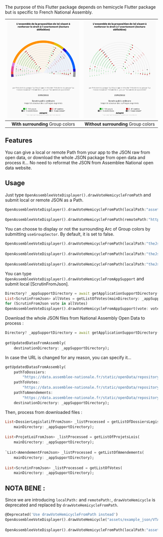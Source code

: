 <!-- 
This README describes the package. If you publish this package to pub.dev,
this README's contents appear on the landing page for your package.

For information about how to write a good package README, see the guide for
[writing package pages](https://dart.dev/guides/libraries/writing-package-pages). 

For general information about developing packages, see the Dart guide for
[creating packages](https://dart.dev/guides/libraries/create-library-packages)
and the Flutter guide for
[developing packages and plugins](https://flutter.dev/developing-packages). 
-->

The purpose of this Flutter package depends on hemicycle Flutter package but is specific to French National Assembly.

| ![Image](https://github.com/1278real/national_assembly_france_hemicycle/blob/b94238535524e31f88da39d0e0df173d823395f4/assets/example1_OK.png) | ![Image](https://github.com/1278real/national_assembly_france_hemicycle/blob/b94238535524e31f88da39d0e0df173d823395f4/assets/example2_OK.png) |
| :------------: | :------------: |
| **With surrounding** Group colors | **Without surrounding** Group colors |

## Features

You can give a local or remote Path from your app to the JSON raw from open data, or download the whole JSON package from open data and process it... No need to reformat the JSON from Assemblee National open data website. 

## Usage

Just type ```OpenAssembleeVoteDisplayer().drawVoteHemicycleFromPath``` and submit local or remote JSON as a Path.
```dart
OpenAssembleeVoteDisplayer().drawVoteHemicycleFromPath(localPath:"assets/example_json/VTANR5L15V4417.json");

OpenAssembleeVoteDisplayer().drawVoteHemicycleFromPath(remotePath:"https://www.example.com/assets/example_json/VTANR5L15V4419.json");
```

You can choose to display or not the surrounding Arc of Group colors by submitting ```useGroupSector```. By default, it is set to false.
```dart
OpenAssembleeVoteDisplayer().drawVoteHemicycleFromPath(localPath:"theJson.json");

OpenAssembleeVoteDisplayer().drawVoteHemicycleFromPath(localPath:"theJson.json", useGroupSector: true);

OpenAssembleeVoteDisplayer().drawVoteHemicycleFromPath(localPath:"theJson.json", useGroupSector: false);
```

You can type ```OpenAssembleeVoteDisplayer().drawVoteHemicycleFromAppSupport``` and submit local [ScrutinFromJson].
```dart
Directory? _appSupportDirectory = await getApplicationSupportDirectory();
List<ScrutinFromJson> allVotes = getListOfVotes(mainDirectory: _appSupportDirectory);
for (ScrutinFromJson vote in allVotes)
OpenAssembleeVoteDisplayer().drawVoteHemicycleFromAppSupport(vote: vote);
```

Download the whole JSON files from National Assembly Open Data to process :
```dart
Directory? _appSupportDirectory = await getApplicationSupportDirectory();

getUpdatedDatasFromAssembly(
    destinationDirectory: _appSupportDirectory);
```
In case the URL is changed for any reason, you can specify it...
```dart
getUpdatedDatasFromAssembly(
    pathToDossiers:
        "https://data.assemblee-nationale.fr/static/openData/repository/16/loi/dossiers_legislatifs/Dossiers_Legislatifs.json.zip",
    pathToVotes:
        "https://data.assemblee-nationale.fr/static/openData/repository/16/loi/scrutins/Scrutins.json.zip",
    pathToAmendements:
        "https://data.assemblee-nationale.fr/static/openData/repository/16/loi/amendements_div_legis/Amendements.json.zip",
    destinationDirectory: _appSupportDirectory);
```

Then, process from downloaded files :
```dart
List<DossierLegislatifFromJson> _listProcessed = getListOfDossiersLegislatifs(
    mainDirectory: _appSupportDirectory);

List<ProjetLoiFromJson> _listProcessed = getListOfProjetsLois(
    mainDirectory: _appSupportDirectory);

`List<AmendementFromJson> _listProcessed = getListOfAmendements(
    mainDirectory: _appSupportDirectory);

List<ScrutinFromJson> _listProcessed = getListOfVotes(
    mainDirectory: _appSupportDirectory);
```


## NOTA BENE :

Since we are introducing  ```localPath:``` and ```remotePath:```, ```drawVoteHemicycle``` is deprecated and replaced by ```drawVoteHemicycleFromPath```.

```dart
@Deprecated('Use drawVoteHemicycleFromPath instead')
OpenAssembleeVoteDisplayer().drawVoteHemicycle("assets/example_json/VTANR5L15V4417.json");

OpenAssembleeVoteDisplayer().drawVoteHemicycleFromPath(localPath:"assets/example_json/VTANR5L15V4417.json");
```